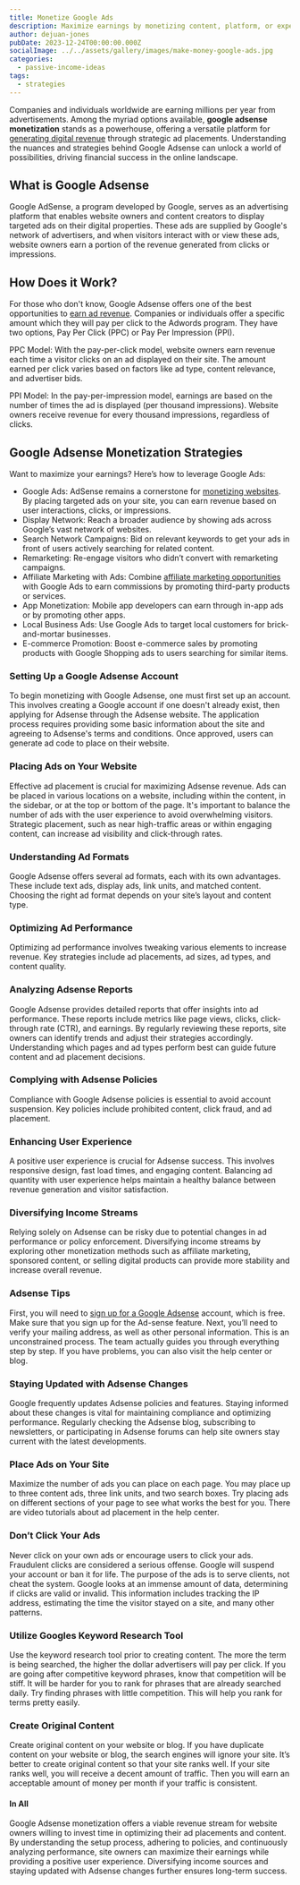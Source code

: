 ```yaml
---
title: Monetize Google Ads
description: Maximize earnings by monetizing content, platform, or expertise. Explore revenue streams like advertising, affiliate marketing, and digital products.
author: dejuan-jones
pubDate: 2023-12-24T00:00:00.000Z
socialImage: ../../assets/gallery/images/make-money-google-ads.jpg
categories:
  - passive-income-ideas
tags:
  - strategies
---
```


Companies and individuals worldwide are earning millions per year from advertisements. Among the myriad options available, **google adsense monetization** stands as a powerhouse, offering a versatile platform for [generating digital revenue](digital-income-ideas) through strategic ad placements. Understanding the nuances and strategies behind Google Adsense can unlock a world of possibilities, driving financial success in the online landscape.

## What is Google Adsense

Google AdSense, a program developed by Google, serves as an advertising platform that enables website owners and content creators to display targeted ads on their digital properties. These ads are supplied by Google's network of advertisers, and when visitors interact with or view these ads, website owners earn a portion of the revenue generated from clicks or impressions.

## How Does it Work?

For those who don't know, Google Adsense offers one of the best opportunities to [earn ad revenue](ad-revenue-strategies). Companies or individuals offer a specific amount which they will pay per click to the Adwords program. They have two options, Pay Per Click (PPC) or Pay Per Impression (PPI).

PPC Model: With the pay-per-click model, website owners earn revenue each time a visitor clicks on an ad displayed on their site. The amount earned per click varies based on factors like ad type, content relevance, and advertiser bids.

PPI Model: In the pay-per-impression model, earnings are based on the number of times the ad is displayed (per thousand impressions). Website owners receive revenue for every thousand impressions, regardless of clicks.

## Google Adsense Monetization Strategies

Want to maximize your earnings? Here’s how to leverage Google Ads:

* Google Ads: AdSense remains a cornerstone for [monetizing websites](how-to-monetize-a-website). By placing targeted ads on your site, you can earn revenue based on user interactions, clicks, or impressions.
* Display Network: Reach a broader audience by showing ads across Google’s vast network of websites.
* Search Network Campaigns: Bid on relevant keywords to get your ads in front of users actively searching for related content.
* Remarketing: Re-engage visitors who didn’t convert with remarketing campaigns.
* Affiliate Marketing with Ads: Combine [affiliate marketing opportunities](affiliate-marketing-fundamentals) with Google Ads to earn commissions by promoting third-party products or services.
* App Monetization: Mobile app developers can earn through in-app ads or by promoting other apps.
* Local Business Ads: Use Google Ads to target local customers for brick-and-mortar businesses.
* E-commerce Promotion: Boost e-commerce sales by promoting products with Google Shopping ads to users searching for similar items.

### Setting Up a Google Adsense Account

To begin monetizing with Google Adsense, one must first set up an account. This involves creating a Google account if one doesn't already exist, then applying for Adsense through the Adsense website. The application process requires providing some basic information about the site and agreeing to Adsense's terms and conditions. Once approved, users can generate ad code to place on their website.

### Placing Ads on Your Website

Effective ad placement is crucial for maximizing Adsense revenue. Ads can be placed in various locations on a website, including within the content, in the sidebar, or at the top or bottom of the page. It's important to balance the number of ads with the user experience to avoid overwhelming visitors. Strategic placement, such as near high-traffic areas or within engaging content, can increase ad visibility and click-through rates.

### Understanding Ad Formats

Google Adsense offers several ad formats, each with its own advantages. These include text ads, display ads, link units, and matched content. Choosing the right ad format depends on your site’s layout and content type.

### Optimizing Ad Performance

Optimizing ad performance involves tweaking various elements to increase revenue. Key strategies include ad placements, ad sizes, ad types, and content quality.

### Analyzing Adsense Reports

Google Adsense provides detailed reports that offer insights into ad performance. These reports include metrics like page views, clicks, click-through rate (CTR), and earnings. By regularly reviewing these reports, site owners can identify trends and adjust their strategies accordingly. Understanding which pages and ad types perform best can guide future content and ad placement decisions.

### Complying with Adsense Policies

Compliance with Google Adsense policies is essential to avoid account suspension. Key policies include prohibited content, click fraud, and ad placement.

### Enhancing User Experience

A positive user experience is crucial for Adsense success. This involves responsive design, fast load times, and engaging content. Balancing ad quantity with user experience helps maintain a healthy balance between revenue generation and visitor satisfaction.

### Diversifying Income Streams

Relying solely on Adsense can be risky due to potential changes in ad performance or policy enforcement. Diversifying income streams by exploring other monetization methods such as affiliate marketing, sponsored content, or selling digital products can provide more stability and increase overall revenue.

### Adsense Tips

First, you will need to [sign up for a Google Adsense](https://adsense.google.com/intl/en_us/start) account, which is free. Make sure that you sign up for the Ad-sense feature. Next, you’ll need to verify your mailing address, as well as other personal information. This is an unconstrained process. The team actually guides you through everything step by step. If you have problems, you can also visit the help center or blog.

### Staying Updated with Adsense Changes

Google frequently updates Adsense policies and features. Staying informed about these changes is vital for maintaining compliance and optimizing performance. Regularly checking the Adsense blog, subscribing to newsletters, or participating in Adsense forums can help site owners stay current with the latest developments.

### Place Ads on Your Site

Maximize the number of ads you can place on each page. You may place up to three content ads, three link units, and two search boxes. Try placing ads on different sections of your page to see what works the best for you. There are video tutorials about ad placement in the help center.

### Don’t Click Your Ads

Never click on your own ads or encourage users to click your ads. Fraudulent clicks are considered a serious offense. Google will suspend your account or ban it for life. The purpose of the ads is to serve clients, not cheat the system. Google looks at an immense amount of data, determining if clicks are valid or invalid. This information includes tracking the IP address, estimating the time the visitor stayed on a site, and many other patterns.

### Utilize Googles Keyword Research Tool

Use the keyword research tool prior to creating content. The more the term is being searched, the higher the dollar advertisers will pay per click. If you are going after competitive keyword phrases, know that competition will be stiff. It will be harder for you to rank for phrases that are already searched daily. Try finding phrases with little competition. This will help you rank for terms pretty easily.

### Create Original Content

Create original content on your website or blog. If you have duplicate content on your website or blog, the search engines will ignore your site. It’s better to create original content so that your site ranks well. If your site ranks well, you will receive a decent amount of traffic. Then you will earn an acceptable amount of money per month if your traffic is consistent.

#### In All

Google Adsense monetization offers a viable revenue stream for website owners willing to invest time in optimizing their ad placements and content. By understanding the setup process, adhering to policies, and continuously analyzing performance, site owners can maximize their earnings while providing a positive user experience. Diversifying income sources and staying updated with Adsense changes further ensures long-term success.

